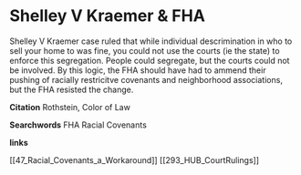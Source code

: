 # Shelley V Kraemer & FHA

Shelley V Kraemer case ruled that while individual descrimination in who to sell your home to was fine, you could not use the courts (ie the state) to enforce this segregation. People could segregate, but the courts could not be involved. By this logic, the FHA should have had to ammend their pushing of racially restricitve covenants and neighborhood associations, but the FHA resisted the change. 

**Citation**
Rothstein, Color of Law 

**Searchwords**
FHA
Racial Covenants


**links**

[[47_Racial_Covenants_a_Workaround]]
[[293_HUB_CourtRulings]]

